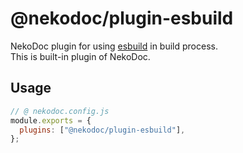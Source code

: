 # @nekodoc/plugin-esbuild

NekoDoc plugin for using [esbuild](https://github.com/evanw/esbuild) in build process.  
This is built-in plugin of NekoDoc.

## Usage

```javascript
// @ nekodoc.config.js
module.exports = {
  plugins: ["@nekodoc/plugin-esbuild"],
};
```
